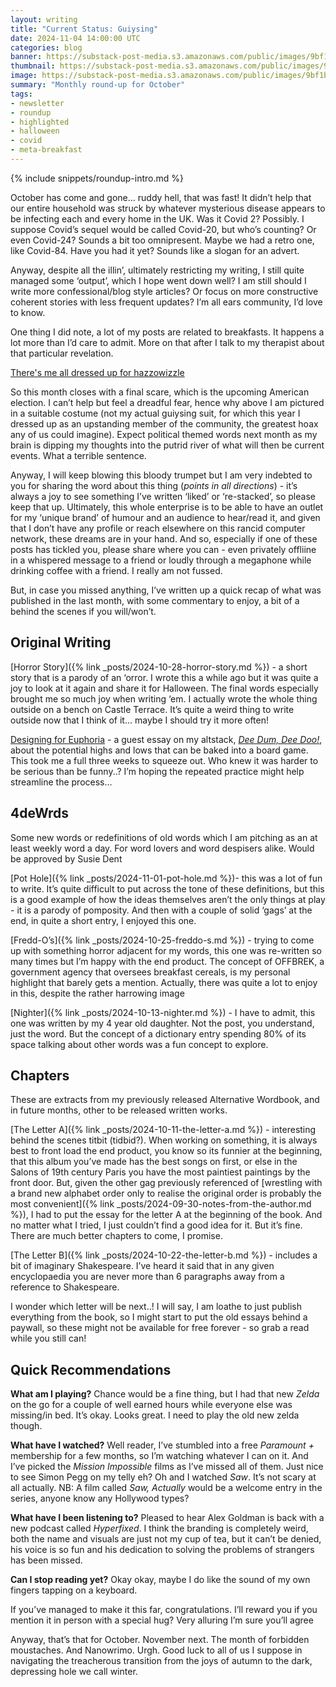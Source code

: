 ```yaml
---
layout: writing
title: "Current Status: Guiysing"
date: 2024-11-04 14:00:00 UTC
categories: blog
banner: https://substack-post-media.s3.amazonaws.com/public/images/9bf1b554-b40a-4db8-9c17-665683616e70_1024x1024.png
thumbnail: https://substack-post-media.s3.amazonaws.com/public/images/9bf1b554-b40a-4db8-9c17-665683616e70_1024x1024.png
image: https://substack-post-media.s3.amazonaws.com/public/images/9bf1b554-b40a-4db8-9c17-665683616e70_1024x1024.png
summary: "Monthly round-up for October"
tags:
- newsletter
- roundup
- highlighted
- halloween
- covid
- meta-breakfast
---
```

{% include snippets/roundup-intro.md %}

October has come and gone… ruddy hell, that was fast! It didn’t help that our entire household was struck by whatever mysterious disease appears to be infecting each and every home in the UK. Was it Covid 2? Possibly. I suppose Covid’s sequel would be called Covid-20, but who’s counting? Or even Covid-24? Sounds a bit too omnipresent. Maybe we had a retro one, like Covid-84. Have you had it yet? Sounds like a slogan for an advert. 

Anyway, despite all the illin’, ultimately restricting my writing, I still quite managed some ‘output’, which I hope went down well? I am still should I write more confessional/blog style articles? Or focus on more constructive coherent stories with less frequent updates? I’m all ears community, I’d love to know. 

One thing I did note, a lot of my posts are related to breakfasts. It happens a lot more than I’d care to admit. More on that after I talk to my therapist about that particular revelation.

[There's me all dressed up for hazzowizzle](https://substack-post-media.s3.amazonaws.com/public/images/9bf1b554-b40a-4db8-9c17-665683616e70_1024x1024.png)

So this month closes with a final scare, which is the upcoming American election. I can’t help but feel a dreadful fear, hence why above I am pictured in a suitable costume (not my actual guiysing suit, for which this year I dressed up as an upstanding member of the community, the greatest hoax any of us could imagine). Expect political themed words next month as my brain is dipping my thoughts into the putrid river of what will then be current events. What a terrible sentence.

Anyway, I will keep blowing this bloody trumpet but I am very indebted to you for sharing the word about this thing (*points in all directions*) - it’s always a joy to see something I’ve written ‘liked’ or ‘re-stacked’, so please keep that up. Ultimately, this whole enterprise is to be able to have an outlet for my ‘unique brand’ of humour and an audience to hear/read it, and given that I don’t have any profile or reach elsewhere on this rancid computer network, these dreams are in your hand. And so, especially if one of these posts has tickled you, please share where you can - even privately offliine in a whispered message to a friend or loudly through a megaphone while drinking coffee with a friend. I really am not fussed.

But, in case you missed anything, I’ve written up a quick recap of what was published in the last month, with some commentary to enjoy, a bit of a behind the scenes if you will/won’t.

## Original Writing

[Horror Story]({% link _posts/2024-10-28-horror-story.md %}) - a short story that is a parody of an ‘orror. I wrote this a while ago but it was quite a joy to look at it again and share it for Halloween. The final words especially brought me so much joy when writing ‘em. I actually wrote the whole thing outside on a bench on Castle Terrace. It’s quite a weird thing to write outside now that I think of it… maybe I should try it more often!

[Designing for Euphoria](https://deedumdeedoo.substack.com/p/designing-for-euphoria) - a guest essay on my altstack, *[Dee Dum, Dee Doo!](https://deedumdeedoo.substack.com/p/designing-for-euphoria)*, about the potential highs and lows that can be baked into a board game. This took me a full three weeks to squeeze out. Who knew it was harder to be serious than be funny..? I’m hoping the repeated practice might help streamline the process…

## 4deWrds

Some new words or redefinitions of old words which I am pitching as an at least weekly word a day. For word lovers and word despisers alike. Would be approved by Susie Dent

[Pot Hole]({% link _posts/2024-11-01-pot-hole.md %})- this was a lot of fun to write. It’s quite difficult to put across the tone of these definitions, but this is a good example of how the ideas themselves aren’t the only things at play - it is a parody of pomposity. And then with a couple of solid ‘gags’ at the end, in quite a short entry, I enjoyed this one.

[Fredd-O’s]({% link _posts/2024-10-25-freddo-s.md %}) - trying to come up with something horror adjacent for my words, this one was re-written so many times but I’m happy with the end product. The concept of OFFBREK, a government agency that oversees breakfast cereals, is my personal highlight that barely gets a mention. Actually, there was quite a lot to enjoy in this, despite the rather harrowing image

[Nighter]({% link _posts/2024-10-13-nighter.md %}) - I have to admit, this one was written by my 4 year old daughter. Not the post, you understand, just the word. But the concept of a dictionary entry spending 80% of its space talking about other words was a fun concept to explore.

## Chapters

These are extracts from my previously released Alternative Wordbook, and in future months, other to be released written works.

[The Letter A]({% link _posts/2024-10-11-the-letter-a.md %}) - interesting behind the scenes titbit (tidbid?). When working on something, it is always best to front load the end product, you know so its funnier at the beginning, that this album you’ve made has the best songs on first, or else  in the Salons of 19th century Paris you have the most paintiest paintings by the front door. But, given the other gag previously referenced of [wrestling with a brand new alphabet order only to realise the original order is probably the most convenient]({% link _posts/2024-09-30-notes-from-the-author.md %}), I had to put the essay for the letter A at the beginning of the book. And no matter what I tried, I just couldn’t find a good idea for it. But it’s fine. There are much better chapters to come, I promise.

[The Letter B]({% link _posts/2024-10-22-the-letter-b.md %}) - includes a bit of imaginary Shakespeare. I’ve heard it said that in any given encyclopaedia you are never more than 6 paragraphs away from a reference to Shakespeare.

I wonder which letter will be next..! I will say, I am loathe to just publish everything from the book, so I might start to put the old essays behind a paywall, so these might not be available for free forever - so grab a read while you still can!

## Quick Recommendations

**What am I playing?** Chance would be a fine thing, but I had that new *Zelda* on the go for a couple of well earned hours while everyone else was missing/in bed. It’s okay. Looks great. I need to play the old new zelda though.

**What have I watched?** Well reader, I’ve stumbled into a free *Paramount +* membership for a few months, so I’m watching whatever I can on it. And I’ve picked the *Mission Impossible* films as I’ve missed all of them. Just nice to see Simon Pegg on my telly eh? Oh and I watched *Saw*. It’s not scary at all actually. NB: A film called *Saw, Actually* would be a welcome entry in the series, anyone know any Hollywood types?

**What have I been listening to?** Pleased to hear Alex Goldman is back with a new podcast called *Hyperfixed*. I think the branding is completely weird, both the name and visuals are just not my cup of tea, but it can’t be denied, his voice is so fun and his dedication to solving the problems of strangers has been missed.

**Can I stop reading yet?** Okay okay, maybe I do like the sound of my own fingers tapping on a keyboard.

If you’ve managed to make it this far, congratulations. I’ll reward you if you mention it in person with a special hug? Very alluring I’m sure you’ll agree

Anyway, that’s that for October. November next. The month of forbidden moustaches. And Nanowrimo. Urgh. Good luck to all of us I suppose in navigating the treacherous transition from the joys of autumn to the dark, depressing hole we call winter.